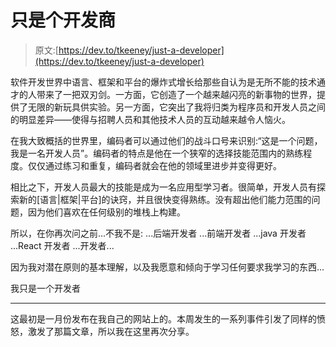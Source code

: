 # 只是个开发商

> 原文:[https://dev.to/tkeeney/just-a-developer](https://dev.to/tkeeney/just-a-developer)

软件开发世界中语言、框架和平台的爆炸式增长给那些自认为是无所不能的技术通才的人带来了一把双刃剑。一方面，它创造了一个越来越闪亮的新事物的世界，提供了无限的新玩具供实验。另一方面，它突出了我将归类为程序员和开发人员之间的明显差异——使得与招聘人员和其他技术人员的互动越来越令人恼火。

在我大致概括的世界里，编码者可以通过他们的战斗口号来识别:“这是一个问题，我是一名开发人员”。编码者的特点是他在一个狭窄的选择技能范围内的熟练程度。仅仅通过练习和重复，编码者就会在他的领域里进步并变得更好。

相比之下，开发人员最大的技能是成为一名应用型学习者。很简单，开发人员有探索新的[语言|框架|平台]的诀窍，并且很快变得熟练。没有超出他们能力范围的问题，因为他们喜欢在任何级别的堆栈上构建。

所以，在你再次问之前...不我不是:
...后端开发者
...前端开发者
...java 开发者
...React 开发者
...开发者...

因为我对潜在原则的基本理解，以及我愿意和倾向于学习任何要求我学习的东西...

我只是一个开发者

* * *

这最初是一月份发布在我自己的网站上的。本周发生的一系列事件引发了同样的愤怒，激发了那篇文章，所以我在这里再次分享。